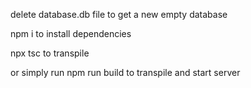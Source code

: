 delete database.db file to get a new empty database

npm i to install dependencies

npx tsc to transpile

or simply run npm run build to transpile and start server
